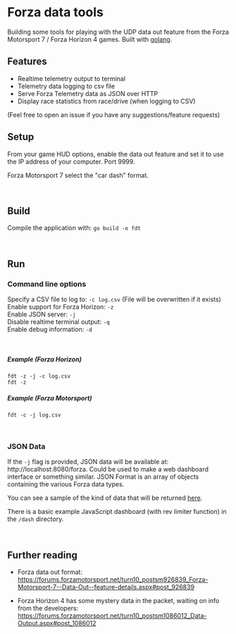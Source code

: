 # Forza data tools
Building some tools for playing with the UDP data out feature from the Forza Motorsport 7 / Forza Horizon 4 games. Built with [golang](https://golang.org/dl/).  




## Features
- Realtime telemetry output to terminal  
- Telemetry data logging to csv file  
- Serve Forza Telemetry data as JSON over HTTP
- Display race statistics from race/drive (when logging to CSV)  



(Feel free to open an issue if you have any suggestions/feature requests)
&nbsp;

## Setup
From your game HUD options, enable the data out feature and set it to use the IP address of your computer. Port 9999.  

Forza Motorsport 7 select the "car dash" format.

&nbsp;

## Build
Compile the application with: `go build -o fdt`  

&nbsp;

## Run
### Command line options
Specify a CSV file to log to: `-c log.csv` (File will be overwritten if it exists)    
Enable support for Forza Horizon: `-z`    
Enable JSON server: `-j`   
Disable realtime terminal output: `-q`   
Enable debug information: `-d`

&nbsp;

##### Example (Forza Horizon)
`fdt -z -j -c log.csv`  
`fdt -z`  

##### Example (Forza Motorsport)
`fdt -c -j log.csv`  

&nbsp;

### JSON Data
If the `-j` flag is provided, JSON data will be available at: http://localhost:8080/forza. Could be used to make a web dashboard interface or something similar. JSON Format is an array of objects containing the various Forza data types.  

You can see a sample of the kind of data that will be returned [here](https://github.com/richstokes/Forza-data-tools/blob/master/dash/sample.json).  

There is a basic example JavaScript dashboard (with rev limiter function) in the `/dash` directory.  

&nbsp; 

## Further reading
- Forza data out format: https://forums.forzamotorsport.net/turn10_postsm926839_Forza-Motorsport-7--Data-Out--feature-details.aspx#post_926839

- Forza Horizon 4 has some mystery data in the packet, waiting on info from the developers: https://forums.forzamotorsport.net/turn10_postsm1086012_Data-Output.aspx#post_1086012